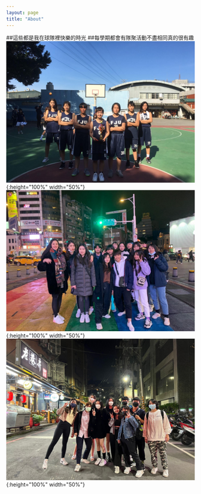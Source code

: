 ```yaml
---
layout: page
title: "About"
---
```


##這些都是我在球隊裡快樂的時光
##每學期都會有隊聚活動不盡相同真的很有趣
![image](/assets/1.jpg){:height="100%" width="50%"}
![image](/assets/2.jpg){:height="100%" width="50%"}
![image](/assets/3.jpg){:height="100%" width="50%"}
